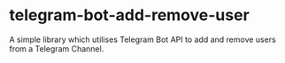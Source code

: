 # telegram-bot-add-remove-user
A simple library which utilises Telegram Bot API to add and remove users from a Telegram Channel.
